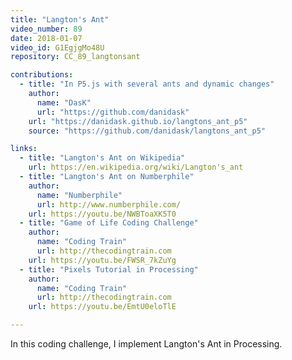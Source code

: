 ```yaml
---
title: "Langton's Ant"
video_number: 89
date: 2018-01-07
video_id: G1EgjgMo48U
repository: CC_89_langtonsant

contributions:
  - title: "In P5.js with several ants and dynamic changes"
    author:
      name: "DasK"
      url: "https://github.com/danidask"
    url: "https://danidask.github.io/langtons_ant_p5"
    source: "https://github.com/danidask/langtons_ant_p5"

links:
  - title: "Langton's Ant on Wikipedia"
    url: https://en.wikipedia.org/wiki/Langton's_ant
  - title: "Langton's Ant on Numberphile"
    author:
      name: "Numberphile"
      url: http://www.numberphile.com/
    url: https://youtu.be/NWBToaXK5T0
  - title: "Game of Life Coding Challenge"
    author:
      name: "Coding Train"
      url: http://thecodingtrain.com
    url: https://youtu.be/FWSR_7kZuYg
  - title: "Pixels Tutorial in Processing"
    author:
      name: "Coding Train"
      url: http://thecodingtrain.com
    url: https://youtu.be/EmtU0eloTlE

---
```


In this coding challenge, I implement Langton's Ant in Processing.
